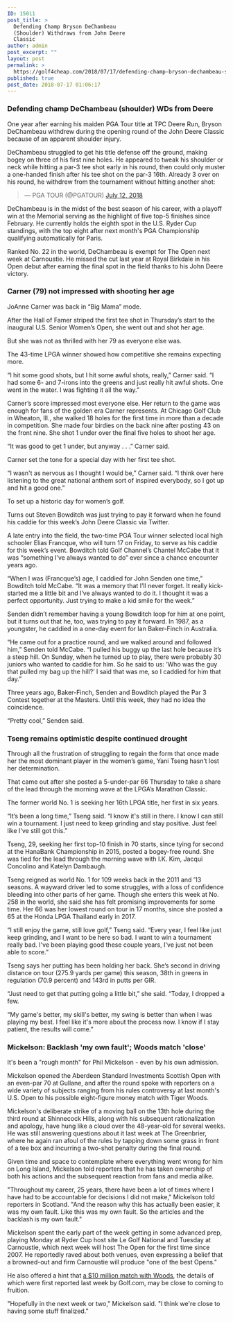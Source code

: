 ```yaml
---
ID: 15011
post_title: >
  Defending Champ Bryson DeChambeau
  (Shoulder) Withdraws from John Deere
  Classic
author: admin
post_excerpt: ""
layout: post
permalink: >
  https://golf4cheap.com/2018/07/17/defending-champ-bryson-dechambeau-shoulder-withdraws-from-john-deere-classic/
published: true
post_date: 2018-07-17 01:06:17
---
```

<div><div data-reactroot data-reactid=1 data-react-checksum=1137022056><div data-reactid=3><section data-reactid=4><section data-reactid=5><div data-reactid=15><h1 data-reactid=16>Defending champ DeChambeau (shoulder) WDs from Deere</h1></div></section><section data-reactid=23><div data-reactid=24><p data-reactid=35><article data-reactid=36><p>One year after earning his maiden PGA Tour title at TPC Deere Run, Bryson DeChambeau withdrew during the opening round of the John Deere Classic because of an apparent shoulder injury.</p><p>DeChambeau struggled to get his title defense off the ground, making bogey on three of his first nine holes. He appeared to tweak his shoulder or neck while hitting a par-3 tee shot early in his round, then could only muster a one-handed finish after his tee shot on the par-3 16th. Already 3 over on his round, he withdrew from the tournament without hitting another shot:</p><blockquote data-partner=tweetdeck>— PGA TOUR (@PGATOUR) <a href="https://twitter.com/PGATOUR/status/1017535906201284610?ref_src=twsrc%5Etfw">July 12, 2018</a></blockquote><p>DeChambeau is in the midst of the best season of his career, with a playoff win at the Memorial serving as the highlight of five top-5 finishes since February. He currently holds the eighth spot in the U.S. Ryder Cup standings, with the top eight after next month's PGA Championship qualifying automatically for Paris.</p><p>Ranked No. 22 in the world, DeChambeau is exempt for The Open next week at Carnoustie. He missed the cut last year at Royal Birkdale in his Open debut after earning the final spot in the field thanks to his John Deere victory.</p></article></p></div></section></section><section data-reactid=49><div data-reactid=53><div data-reactid=61><div data-reactid=62></div><div data-reactid=77></div></div></div></section></div><p data-reactid=95><section data-reactid=96><section data-reactid=97><div data-reactid=107><h1 data-reactid=108>Carner (79) not impressed with shooting her age</h1></div></section><section data-reactid=115><div data-reactid=116><p data-reactid=127><article data-reactid=128><p>JoAnne Carner was back in “Big Mama” mode.</p><p>After the Hall of Famer striped the first tee shot in Thursday’s start to the inaugural U.S. Senior Women’s Open, she went out and shot her age.</p><p>But she was not as thrilled with her 79 as everyone else was.</p><p>The 43-time LPGA winner showed how competitive she remains expecting more.</p><p>“I hit some good shots, but I hit some awful shots, really,” Carner said. “I had some 6- and 7-irons into the greens and just really hit awful shots. One went in the water. I was fighting it all the way.”</p><p>Carner’s score impressed most everyone else. Her return to the game was enough for fans of the golden era Carner represents. At Chicago Golf Club in Wheaton, Ill., she walked 18 holes for the first time in more than a decade in competition. She made four birdies on the back nine after posting 43 on the front nine. She shot 1 under over the final five holes to shoot her age.</p><p>“It was good to get 1 under, but anyway . . .” Carner said.</p><p>Carner set the tone for a special day with her first tee shot.</p><p>“I wasn't as nervous as I thought I would be,” Carner said. “I think over here listening to the great national anthem sort of inspired everybody, so I got up and hit a good one.”</p><p>To set up a historic day for women’s golf.</p></article></p></div></section></section><section data-reactid=141><div data-reactid=145><div data-reactid=153><div data-reactid=154></div><div data-reactid=169></div></div></div></section></p><p data-reactid=184><section data-reactid=185><section data-reactid=207><div data-reactid=208><p data-reactid=219><article data-reactid=220><p>Turns out Steven Bowditch was just trying to pay it forward when he found his caddie for this week’s John Deere Classic via Twitter.</p><p>A late entry into the field, the two-time PGA Tour winner selected local high schooler Elias Francque, who will turn 17 on Friday, to serve as his caddie for this week’s event. Bowditch told Golf Channel’s Chantel McCabe that it was “something I’ve always wanted to do” ever since a chance encounter years ago.</p><p>“When I was (Francque’s) age, I caddied for John Senden one time,” Bowditch told McCabe. “It was a memory that I’ll never forget. It really kick-started me a little bit and I’ve always wanted to do it. I thought it was a perfect opportunity. Just trying to make a kid smile for the week.”</p><p>Senden didn’t remember having a young Bowditch loop for him at one point, but it turns out that he, too, was trying to pay it forward. In 1987, as a youngster, he caddied in a one-day event for Ian Baker-Finch in Australia.</p><p>“He came out for a practice round, and we walked around and followed him,” Senden told McCabe. “I pulled his buggy up the last hole because it’s a steep hill. On Sunday, when he turned up to play, there were probably 30 juniors who wanted to caddie for him. So he said to us: ‘Who was the guy that pulled my bag up the hill?’ I said that was me, so I caddied for him that day.”</p><p>Three years ago, Baker-Finch, Senden and Bowditch played the Par 3 Contest together at the Masters. Until this week, they had no idea the coincidence.</p><p>“Pretty cool,” Senden said.</p></article></p></div></section></section><section data-reactid=245><div data-reactid=249><div data-reactid=257><div data-reactid=258></div><div data-reactid=273></div></div></div></section></p><div data-reactid=288><section data-reactid=289><section data-reactid=290><div data-reactid=300><h1 data-reactid=301>Tseng remains optimistic despite continued drought</h1></div></section><section data-reactid=308><div data-reactid=309><p data-reactid=320><article data-reactid=321><p>Through all the frustration of struggling to regain the form that once made her the most dominant player in the women’s game, Yani Tseng hasn’t lost her determination.</p><p>That came out after she posted a 5-under-par 66 Thursday to take a share of the lead through the morning wave at the LPGA’s Marathon Classic.</p><p>The former world No. 1 is seeking her 16th LPGA title, her first in six years.</p><p>“It’s been a long time,” Tseng said. “I know it's still in there. I know I can still win a tournament. I just need to keep grinding and stay positive. Just feel like I've still got this.”</p><p>Tseng, 29, seeking her first top-10 finish in 70 starts, since tying for second at the HanaBank Championship in 2015, posted a bogey-free round. She was tied for the lead through the morning wave with I.K. Kim, Jacqui Concolino and Katelyn Dambaugh.</p><p>Tseng reigned as world No. 1 for 109 weeks back in the 2011 and ’13 seasons. A wayward driver led to some struggles, with a loss of confidence bleeding into other parts of her game. Though she enters this week at No. 258 in the world, she said she has felt promising improvements for some time. Her 66 was her lowest round on tour in 17 months, since she posted a 65 at the Honda LPGA Thailand early in 2017.</p><p>“I still enjoy the game, still love golf,” Tseng said. “Every year, I feel like just keep grinding, and I want to be here so bad. I want to win a tournament really bad. I've been playing good these couple years, I've just not been able to score.”</p><p>Tseng says her putting has been holding her back. She’s second in driving distance on tour (275.9 yards per game) this season, 38th in greens in regulation (70.9 percent) and 143rd in putts per GIR.</p><p>“Just need to get that putting going a little bit,” she said. “Today, I dropped a few.</p><p>“My game's better, my skill's better, my swing is better than when I was playing my best. I feel like it's more about the process now. I know if I stay patient, the results will come.”</p></article></p></div></section></section><section data-reactid=334><div data-reactid=338><div data-reactid=346><div data-reactid=347></div><div data-reactid=362></div></div></div></section></div><p data-reactid=380><section data-reactid=381><section data-reactid=382><div data-reactid=395><h1 data-reactid=396>Mickelson: Backlash 'my own fault'; Woods match 'close'</h1></div></section><section data-reactid=403><div data-reactid=404><p data-reactid=415><article data-reactid=416><p>It's been a "rough month" for Phil Mickelson - even by his own admission.</p><p>Mickelson opened the Aberdeen Standard Investments Scottish Open with an even-par 70 at Gullane, and after the round spoke with reporters on a wide variety of subjects ranging from his rules controversy at last month's U.S. Open to his possible eight-figure money match with Tiger Woods.</p><p>Mickelson's deliberate strike of a moving ball on the 13th hole during the third round at Shinnecock Hills, along with his subsequent rationalization and apology, have hung like a cloud over the 48-year-old for several weeks. He was still answering questions about it last week at The Greenbrier, where he again ran afoul of the rules by tapping down some grass in front of a tee box and incurring a two-shot penalty during the final round.</p><p>Given time and space to contemplate where everything went wrong for him on Long Island, Mickelson told reporters that he has taken ownership of both his actions and the subsequent reaction from fans and media alike.</p><p>"Throughout my career, 25 years, there have been a lot of times where I have had to be accountable for decisions I did not make," Mickelson told reporters in Scotland. "And the reason why this has actually been easier, it was my own fault. Like this was my own fault. So the articles and the backlash is my own fault."</p><p>Mickelson spent the early part of the week getting in some advanced prep, playing Monday at Ryder Cup host site Le Golf National and Tuesday at Carnoustie, which next week will host The Open for the first time since 2007. He reportedly raved about both venues, even expressing a belief that a browned-out and firm Carnoustie will produce "one of the best Opens."</p><p>He also offered a hint that <a href=https://www.golfchannel.com/article/golf-central-blog/report-tiger-phil-planning-10-million-exhibition-match/ target=_blank>a $10 million match with Woods</a>, the details of which were first reported last week by Golf.com, may be close to coming to fruition.</p><p>"Hopefully in the next week or two," Mickelson said. "I think we're close to having some stuff finalized."</p></article></p></div></section></section><section data-reactid=429><div data-reactid=433><div data-reactid=441><div data-reactid=442></div><div data-reactid=457></div></div></div></section></p></div></div>